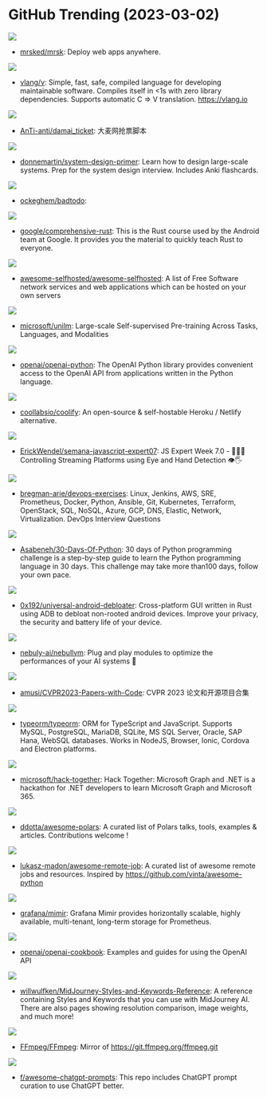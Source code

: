 # GitHub Trending (2023-03-02)

![](https://img.shields.io/badge/Ruby-New%20432-green?style=flat-square&logo=appveyor)
- [mrsked/mrsk](https://github.com/mrsked/mrsk): Deploy web apps anywhere.

![](https://img.shields.io/badge/V-New%20145-green?style=flat-square&logo=appveyor)
- [vlang/v](https://github.com/vlang/v): Simple, fast, safe, compiled language for developing maintainable software. Compiles itself in <1s with zero library dependencies. Supports automatic C => V translation. https://vlang.io

![](https://img.shields.io/badge/Python-New%2088-green?style=flat-square&logo=appveyor)
- [AnTi-anti/damai_ticket](https://github.com/AnTi-anti/damai_ticket): 大麦网抢票脚本

![](https://img.shields.io/badge/Python-New%20111-green?style=flat-square&logo=appveyor)
- [donnemartin/system-design-primer](https://github.com/donnemartin/system-design-primer): Learn how to design large-scale systems. Prep for the system design interview. Includes Anki flashcards.

![](https://img.shields.io/badge/PHP-New%2039-green?style=flat-square&logo=appveyor)
- [ockeghem/badtodo](https://github.com/ockeghem/badtodo): 

![](https://img.shields.io/badge/Rust-New%2096-green?style=flat-square&logo=appveyor)
- [google/comprehensive-rust](https://github.com/google/comprehensive-rust): This is the Rust course used by the Android team at Google. It provides you the material to quickly teach Rust to everyone.

![](https://img.shields.io/badge/Makefile-New%20445-green?style=flat-square&logo=appveyor)
- [awesome-selfhosted/awesome-selfhosted](https://github.com/awesome-selfhosted/awesome-selfhosted): A list of Free Software network services and web applications which can be hosted on your own servers

![](https://img.shields.io/badge/Python-New%20232-green?style=flat-square&logo=appveyor)
- [microsoft/unilm](https://github.com/microsoft/unilm): Large-scale Self-supervised Pre-training Across Tasks, Languages, and Modalities

![](https://img.shields.io/badge/Python-New%20675-green?style=flat-square&logo=appveyor)
- [openai/openai-python](https://github.com/openai/openai-python): The OpenAI Python library provides convenient access to the OpenAI API from applications written in the Python language.

![](https://img.shields.io/badge/Svelte-New%2075-green?style=flat-square&logo=appveyor)
- [coollabsio/coolify](https://github.com/coollabsio/coolify): An open-source & self-hostable Heroku / Netlify alternative.

![](https://img.shields.io/badge/JavaScript-New%20380-green?style=flat-square&logo=appveyor)
- [ErickWendel/semana-javascript-expert07](https://github.com/ErickWendel/semana-javascript-expert07): JS Expert Week 7.0 - 🙅🤏🏻 Controlling Streaming Platforms using Eye and Hand Detection 👁🖐

![](https://img.shields.io/badge/Python-New%20128-green?style=flat-square&logo=appveyor)
- [bregman-arie/devops-exercises](https://github.com/bregman-arie/devops-exercises): Linux, Jenkins, AWS, SRE, Prometheus, Docker, Python, Ansible, Git, Kubernetes, Terraform, OpenStack, SQL, NoSQL, Azure, GCP, DNS, Elastic, Network, Virtualization. DevOps Interview Questions

![](https://img.shields.io/badge/Python-New%20176-green?style=flat-square&logo=appveyor)
- [Asabeneh/30-Days-Of-Python](https://github.com/Asabeneh/30-Days-Of-Python): 30 days of Python programming challenge is a step-by-step guide to learn the Python programming language in 30 days. This challenge may take more than100 days, follow your own pace.

![](https://img.shields.io/badge/Rust-New%2060-green?style=flat-square&logo=appveyor)
- [0x192/universal-android-debloater](https://github.com/0x192/universal-android-debloater): Cross-platform GUI written in Rust using ADB to debloat non-rooted android devices. Improve your privacy, the security and battery life of your device.

![](https://img.shields.io/badge/Python-New%20442-green?style=flat-square&logo=appveyor)
- [nebuly-ai/nebullvm](https://github.com/nebuly-ai/nebullvm): Plug and play modules to optimize the performances of your AI systems 🚀

![](https://img.shields.io/badge/none-New%2059-green?style=flat-square&logo=appveyor)
- [amusi/CVPR2023-Papers-with-Code](https://github.com/amusi/CVPR2023-Papers-with-Code): CVPR 2023 论文和开源项目合集

![](https://img.shields.io/badge/TypeScript-New%2024-green?style=flat-square&logo=appveyor)
- [typeorm/typeorm](https://github.com/typeorm/typeorm): ORM for TypeScript and JavaScript. Supports MySQL, PostgreSQL, MariaDB, SQLite, MS SQL Server, Oracle, SAP Hana, WebSQL databases. Works in NodeJS, Browser, Ionic, Cordova and Electron platforms.

![](https://img.shields.io/badge/C%23-New%2047-green?style=flat-square&logo=appveyor)
- [microsoft/hack-together](https://github.com/microsoft/hack-together): Hack Together: Microsoft Graph and .NET is a hackathon for .NET developers to learn Microsoft Graph and Microsoft 365.

![](https://img.shields.io/badge/none-New%2023-green?style=flat-square&logo=appveyor)
- [ddotta/awesome-polars](https://github.com/ddotta/awesome-polars): A curated list of Polars talks, tools, examples & articles. Contributions welcome !

![](https://img.shields.io/badge/none-New%20124-green?style=flat-square&logo=appveyor)
- [lukasz-madon/awesome-remote-job](https://github.com/lukasz-madon/awesome-remote-job): A curated list of awesome remote jobs and resources. Inspired by https://github.com/vinta/awesome-python

![](https://img.shields.io/badge/Go-New%2027-green?style=flat-square&logo=appveyor)
- [grafana/mimir](https://github.com/grafana/mimir): Grafana Mimir provides horizontally scalable, highly available, multi-tenant, long-term storage for Prometheus.

![](https://img.shields.io/badge/Jupyter%20Notebook-New%20456-green?style=flat-square&logo=appveyor)
- [openai/openai-cookbook](https://github.com/openai/openai-cookbook): Examples and guides for using the OpenAI API

![](https://img.shields.io/badge/none-New%2077-green?style=flat-square&logo=appveyor)
- [willwulfken/MidJourney-Styles-and-Keywords-Reference](https://github.com/willwulfken/MidJourney-Styles-and-Keywords-Reference): A reference containing Styles and Keywords that you can use with MidJourney AI. There are also pages showing resolution comparison, image weights, and much more!

![](https://img.shields.io/badge/C-New%2051-green?style=flat-square&logo=appveyor)
- [FFmpeg/FFmpeg](https://github.com/FFmpeg/FFmpeg): Mirror of https://git.ffmpeg.org/ffmpeg.git

![](https://img.shields.io/badge/HTML-New%20659-green?style=flat-square&logo=appveyor)
- [f/awesome-chatgpt-prompts](https://github.com/f/awesome-chatgpt-prompts): This repo includes ChatGPT prompt curation to use ChatGPT better.

